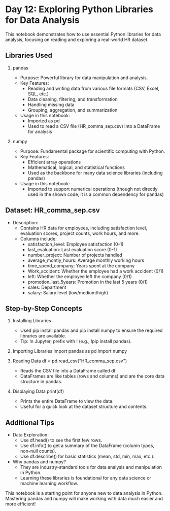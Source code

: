 # Day 12: Exploring Python Libraries for Data Analysis

This notebook demonstrates how to use essential Python libraries for data analysis, focusing on reading and exploring a real-world HR dataset.

## Libraries Used

1. pandas
   - Purpose: Powerful library for data manipulation and analysis.
   - Key Features:
     - Reading and writing data from various file formats (CSV, Excel, SQL, etc.)
     - Data cleaning, filtering, and transformation
     - Handling missing data
     - Grouping, aggregation, and summarization
   - Usage in this notebook:
     - Imported as pd
     - Used to read a CSV file (HR_comma_sep.csv) into a DataFrame for analysis

2. numpy
   - Purpose: Fundamental package for scientific computing with Python.
   - Key Features:
     - Efficient array operations
     - Mathematical, logical, and statistical functions
     - Used as the backbone for many data science libraries (including pandas)
   - Usage in this notebook:
     - Imported to support numerical operations (though not directly used in the shown code, it is a common dependency for pandas)

## Dataset: HR_comma_sep.csv
- Description:
  - Contains HR data for employees, including satisfaction level, evaluation scores, project counts, work hours, and more.
  - Columns include:
    - satisfaction_level: Employee satisfaction (0-1)
    - last_evaluation: Last evaluation score (0-1)
    - number_project: Number of projects handled
    - average_montly_hours: Average monthly working hours
    - time_spend_company: Years spent at the company
    - Work_accident: Whether the employee had a work accident (0/1)
    - left: Whether the employee left the company (0/1)
    - promotion_last_5years: Promotion in the last 5 years (0/1)
    - sales: Department
    - salary: Salary level (low/medium/high)

## Step-by-Step Concepts

1. Installing Libraries
   - Used pip install pandas and pip install numpy to ensure the required libraries are available.
   - Tip: In Jupyter, prefix with ! (e.g., !pip install pandas).

2. Importing Libraries
   import pandas as pd
   import numpy

3. Reading Data
   df = pd.read_csv("HR_comma_sep.csv")
   - Reads the CSV file into a DataFrame called df.
   - DataFrames are like tables (rows and columns) and are the core data structure in pandas.

4. Displaying Data
   print(df)
   - Prints the entire DataFrame to view the data.
   - Useful for a quick look at the dataset structure and contents.

## Additional Tips
- Data Exploration:
  - Use df.head() to see the first few rows.
  - Use df.info() to get a summary of the DataFrame (column types, non-null counts).
  - Use df.describe() for basic statistics (mean, std, min, max, etc.).
- Why pandas and numpy?
  - They are industry-standard tools for data analysis and manipulation in Python.
  - Learning these libraries is foundational for any data science or machine learning workflow.

This notebook is a starting point for anyone new to data analysis in Python. Mastering pandas and numpy will make working with data much easier and more efficient!
